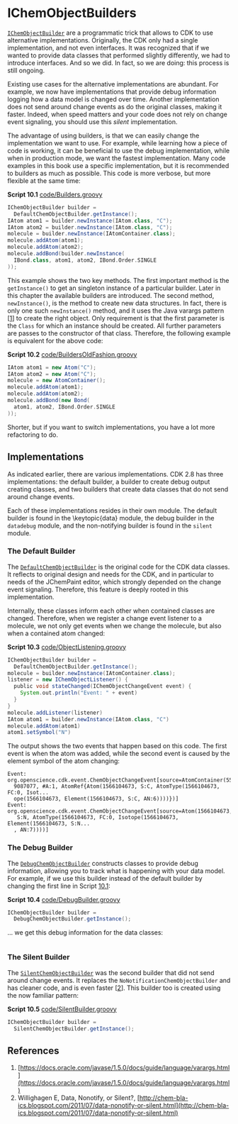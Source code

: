 <a name="sec:builders"></a>
# IChemObjectBuilders

[`IChemObjectBuilder`](http://cdk.github.io/cdk/latest/docs/api/org/openscience/cdk/interfaces/IChemObjectBuilder.html) are a programmatic trick that allows to CDK
to use alternative implementations. Originally, the CDK only had a
single implementation, and not even interfaces. It was recognized that
if we wanted to provide data classes that performed slightly
differently, we had to introduce interfaces. And so we did. In fact, so
we are doing: this process is still ongoing.

Existing use cases for the alternative implementations are abundant.
For example, we now have implementations that provide debug information
logging how a data model is changed over time. Another implementation
does not send around change events as do the original classes, making
it faster. Indeed, when speed matters and your code does not
rely on change event signaling, you should use this *silent*
implementation.

The advantage of using builders, is that we can easily change the
implementation we want to use. For example, while learning how a piece
of code is working, it can be beneficial to use the debug implementation,
while when in production mode, we want the fastest implementation.
Many code examples in this book use a specific implementation, but it
is recommended to builders as much as possible. This code is more verbose,
but more flexible at the same time:

**<a name="script:Builders">Script 10.1</a>** [code/Builders.groovy](code/Builders.code.md)
```groovy
IChemObjectBuilder builder =
  DefaultChemObjectBuilder.getInstance();
IAtom atom1 = builder.newInstance(IAtom.class, "C");
IAtom atom2 = builder.newInstance(IAtom.class, "C");
molecule = builder.newInstance(IAtomContainer.class);
molecule.addAtom(atom1);
molecule.addAtom(atom2);
molecule.addBond(builder.newInstance(
  IBond.class, atom1, atom2, IBond.Order.SINGLE
));
```

This example shows the two key methods. The first important method is
the `getInstance()` to get an singleton instance of a particular builder.
Later in this chapter the available builders are introduced. The second
method, `newInstance()`, is the method to create new data structures.
In fact, there is only one such `newInstance()` method, and it uses
the Java varargs pattern [<a href="#citeref1">1</a>] to create the right object. Only requirement
is that the first parameter is the `Class` for which an instance
should be created. All further parameters are passes to the constructor
of that class. Therefore, the following example is equivalent for the
above code:

**<a name="script:BuildersOldFashion">Script 10.2</a>** [code/BuildersOldFashion.groovy](code/BuildersOldFashion.code.md)
```groovy
IAtom atom1 = new Atom("C");
IAtom atom2 = new Atom("C");
molecule = new AtomContainer();
molecule.addAtom(atom1);
molecule.addAtom(atom2);
molecule.addBond(new Bond(
  atom1, atom2, IBond.Order.SINGLE
));
```

Shorter, but if you want to switch implementations, you have a lot more
refactoring to do.

## Implementations

As indicated earlier, there are various implementations. CDK 2.8
has three implementations: the default builder, a builder to create debug
output creating classes, and two builders that create data classes that do
not send around change events.

Each of these implementations resides in their own module. The default
builder is found in the \keytopic{data} module, the debug builder in the
`datadebug` module, and the non-notifying builder is found in the
`silent` module.

### The Default Builder

The [`DefaultChemObjectBuilder`](http://cdk.github.io/cdk/latest/docs/api/org/openscience/cdk/DefaultChemObjectBuilder.html) is the original code for the CDK data
classes. It reflects to original design and needs for the CDK, and in particular
to needs of the JChemPaint editor, which strongly depended on the change event
signaling. Therefore, this feature is deeply rooted in this implementation.

Internally, these classes inform each other when contained classes are changed.
Therefore, when we register a change event listener to a molecule, we not only
get events when we change the molecule, but also when a contained atom changed:

**<a name="script:ObjectListening">Script 10.3</a>** [code/ObjectListening.groovy](code/ObjectListening.code.md)
```groovy
IChemObjectBuilder builder =
  DefaultChemObjectBuilder.getInstance();
molecule = builder.newInstance(IAtomContainer.class);
listener = new IChemObjectListener() {
  public void stateChanged(IChemObjectChangeEvent event) {
    System.out.println("Event: " + event)
  }
}
molecule.addListener(listener)
IAtom atom1 = builder.newInstance(IAtom.class, "C")
molecule.addAtom(atom1)
atom1.setSymbol("N")
```

The output shows the two events that happen based on this code. The first
event is when the atom was added, while the second event is caused by the
element symbol of the atom changing:

```plain
Event: org.openscience.cdk.event.ChemObjectChangeEvent[source=AtomContainer(55...
  9087077, #A:1, AtomRef{Atom(1566104673, S:C, AtomType(1566104673, FC:0, Isot...
  ope(1566104673, Element(1566104673, S:C, AN:6))))})]
Event: org.openscience.cdk.event.ChemObjectChangeEvent[source=Atom(1566104673,...
   S:N, AtomType(1566104673, FC:0, Isotope(1566104673, Element(1566104673, S:N...
  , AN:7))))]
```

### The Debug Builder

The [`DebugChemObjectBuilder`](http://cdk.github.io/cdk/latest/docs/api/org/openscience/cdk/debug/DebugChemObjectBuilder.html) constructs classes to provide debug
information, allowing you to track what is happening with your data model.
For example, if we use this builder instead of the default builder by
changing the first line in Script [10.1](#script:Builders):

**<a name="script:DebugBuilder">Script 10.4</a>** [code/DebugBuilder.groovy](code/DebugBuilder.code.md)
```groovy
IChemObjectBuilder builder =
  DebugChemObjectBuilder.getInstance();
```

... we get this debug information for the data classes:

```plain
```

### The Silent Builder

The [`SilentChemObjectBuilder`](http://cdk.github.io/cdk/latest/docs/api/org/openscience/cdk/silent/SilentChemObjectBuilder.html) was the second builder that did not send
around change events. It replaces the `NoNotificationChemObjectBuilder`
and has cleaner code, and is even faster [<a href="#citeref2">2</a>]. This builder too is created using
the now familiar pattern:

**<a name="script:SilentBuilder">Script 10.5</a>** [code/SilentBuilder.groovy](code/SilentBuilder.code.md)
```groovy
IChemObjectBuilder builder =
  SilentChemObjectBuilder.getInstance();
```

## References

1. <a name="citeref1"></a>[https://docs.oracle.com/javase/1.5.0/docs/guide/language/varargs.html](https://docs.oracle.com/javase/1.5.0/docs/guide/language/varargs.html)
2. <a name="citeref2"></a>Willighagen E, Data, Nonotify, or Silent?, [http://chem-bla-ics.blogspot.com/2011/07/data-nonotify-or-silent.html](http://chem-bla-ics.blogspot.com/2011/07/data-nonotify-or-silent.html)

